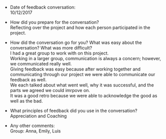 * Date of feedback conversation: 
<br>10/12/2017

* How did you prepare for the conversation? 
<br>Reflecting over the project and how each person participated in the project.

* How did the conversation go for you? What was easy about the conversation? What was more difficult? 
<br>I had a great group to work with on this project.
<br>Working in a larger group, communication is always a concern; however, we communicated really well.
<br>Giving feedback was easy because after working together and communicating through our project we were able to communicate our feedback as well.
<br>We each talked about what went well, why it was successful, and the parts we agreed we could imrpove on.
<br>It was a good retro because we were able to acknowledge the good as well as the bad.

* What principles of feedback did you use in the conversation?
<br>Appreciation and Coaching

* Any other comments:
<br>Group: Anna, Emily, Luis
